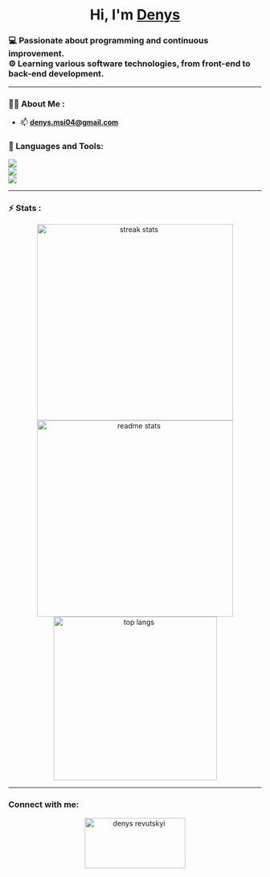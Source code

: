 <div align="center">
    <h1>Hi, I'm <a href="https://www.linkedin.com/in/denys2004/">Denys</a></h1>
</div>

<h3 align="left">
    💻 Passionate about programming and continuous improvement.
    <br>
    ⚙️ Learning various software technologies, from front-end to back-end development.
    
</h3>

---

### 👨‍💻 About Me :

- 📫 **denys.msi04@gmail.com**

### 🔨 Languages and Tools:

<div align="left">
    <img src="https://skillicons.dev/icons?i=angular,react,next,astro,html,css,javascript,typescript,tailwind,bootstrap,materialui"/><br>
    <img src="https://skillicons.dev/icons?i=nest,nodejs,express,deno,php,python,java,mysql,supabase,postman" /><br>
    <img src="https://skillicons.dev/icons?i=git,github,githubactions,vercel,wordpress,figma,bun,yarn,linux" /><br>
</div>

---

### ⚡ Stats :

<div align=center>
  <img width=390 src="https://github-readme-streak-stats-salesp07.vercel.app/?user=revudev&count_private=true&theme=react&border_radius=10" alt="streak stats"/>
  <img width=390 src="https://github-readme-stats-salesp07.vercel.app/api?username=revudev&count_private=true&show_icons=true&theme=react&rank_icon=github&border_radius=10" alt="readme stats" />
  <br/>
  <img width=325 align="center" src="https://github-readme-stats-salesp07.vercel.app/api/top-langs/?username=revudev&hide=HTML&langs_count=8&layout=compact&theme=react&border_radius=10&size_weight=0.5&count_weight=0.5&exclude_repo=github-readme-stats" alt="top langs" />
</div>

---

### Connect with me:

<p align="center">
<a href="https://www.linkedin.com/in/denys-revutskyi-1874a9244/" target="blank"><img align="center" src="https://raw.githubusercontent.com/rahuldkjain/github-profile-readme-generator/master/src/images/icons/Social/linked-in-alt.svg" alt="denys revutskyi" height="100" width="200" /></a>
</p>
